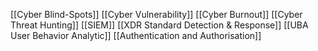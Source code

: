 [[Cyber Blind-Spots]]
[[Cyber Vulnerability]]
[[Cyber Burnout]]
[[Cyber Threat Hunting]]
[[SIEM]]
[[XDR Standard Detection & Response]]
[[UBA User Behavior Analytic]]
[[Authentication and Authorisation]]
